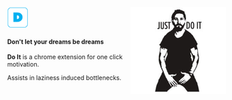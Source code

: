 <img src="shia.jpg" align="right">

<img src="icons/icon48.png">

#### Don't let your dreams be dreams

**Do It** is a chrome extension for one click motivation.

Assists in laziness induced bottlenecks.
